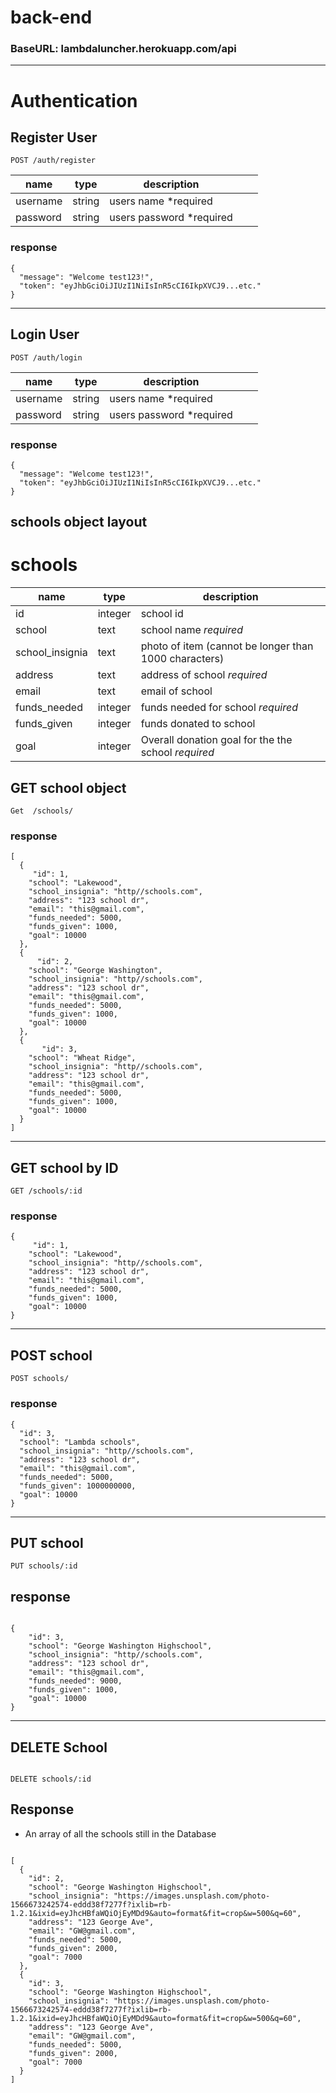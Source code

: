 # back-end

### BaseURL: lambdaluncher.herokuapp.com/api

---

# **Authentication**

## Register User

```
POST /auth/register
```

| name     | type   | description               |     |     |
| -------- | ------ | ------------------------- | --- | --- |
| username | string | users name \*required     |     |     |
| password | string | users password \*required |     |     |

### response

```
{
  "message": "Welcome test123!",
  "token": "eyJhbGciOiJIUzI1NiIsInR5cCI6IkpXVCJ9...etc."
}
```

---

## Login User

```
POST /auth/login
```

| name     | type   | description               |     |     |
| -------- | ------ | ------------------------- | --- | --- |
| username | string | users name \*required     |     |     |
| password | string | users password \*required |     |     |

### response

```
{
  "message": "Welcome test123!",
  "token": "eyJhbGciOiJIUzI1NiIsInR5cCI6IkpXVCJ9...etc."
}

```

## schools object layout

# **schools**

| name            | type    | description                                           |
| --------------- | ------- | ----------------------------------------------------- |
| id              | integer | school id                                             |
| school          | text    | school name _required_                                |
| school_insignia | text    | photo of item (cannot be longer than 1000 characters) |
| address         | text    | address of school _required_                          |
| email           | text    | email of school                                       |
| funds_needed    | integer | funds needed for school _required_                    |
| funds_given     | integer | funds donated to school                               |
| goal            | integer | Overall donation goal for the the school _required_   |

## GET school object

```
Get  /schools/
```

### response

```
[
  {
     "id": 1,
    "school": "Lakewood",
    "school_insignia": "http//schools.com",
    "address": "123 school dr",
    "email": "this@gmail.com",
    "funds_needed": 5000,
    "funds_given": 1000,
    "goal": 10000
  },
  {
      "id": 2,
    "school": "George Washington",
    "school_insignia": "http//schools.com",
    "address": "123 school dr",
    "email": "this@gmail.com",
    "funds_needed": 5000,
    "funds_given": 1000,
    "goal": 10000
  },
  {
       "id": 3,
    "school": "Wheat Ridge",
    "school_insignia": "http//schools.com",
    "address": "123 school dr",
    "email": "this@gmail.com",
    "funds_needed": 5000,
    "funds_given": 1000,
    "goal": 10000
  }
]

```

---

## GET school by ID

```
GET /schools/:id
```

### response

```
{
     "id": 1,
    "school": "Lakewood",
    "school_insignia": "http//schools.com",
    "address": "123 school dr",
    "email": "this@gmail.com",
    "funds_needed": 5000,
    "funds_given": 1000,
    "goal": 10000
}
```

---

## POST school

```
POST schools/
```

### response

```
{
  "id": 3,
  "school": "Lambda schools",
  "school_insignia": "http//schools.com",
  "address": "123 school dr",
  "email": "this@gmail.com",
  "funds_needed": 5000,
  "funds_given": 1000000000,
  "goal": 10000
}
```

---

## PUT school

```
PUT schools/:id

```

## response

```

{
    "id": 3,
    "school": "George Washington Highschool",
    "school_insignia": "http//schools.com",
    "address": "123 school dr",
    "email": "this@gmail.com",
    "funds_needed": 9000,
    "funds_given": 1000,
    "goal": 10000
}

```

---

## DELETE School

```

DELETE schools/:id

```

## Response

- An array of all the schools still in the Database

```

[
  {
    "id": 2,
    "school": "George Washington Highschool",
    "school_insignia": "https://images.unsplash.com/photo-1566673242574-eddd38f7277f?ixlib=rb-1.2.1&ixid=eyJhcHBfaWQiOjEyMDd9&auto=format&fit=crop&w=500&q=60",
    "address": "123 George Ave",
    "email": "GW@gmail.com",
    "funds_needed": 5000,
    "funds_given": 2000,
    "goal": 7000
  },
  {
    "id": 3,
    "school": "George Washington Highschool",
    "school_insignia": "https://images.unsplash.com/photo-1566673242574-eddd38f7277f?ixlib=rb-1.2.1&ixid=eyJhcHBfaWQiOjEyMDd9&auto=format&fit=crop&w=500&q=60",
    "address": "123 George Ave",
    "email": "GW@gmail.com",
    "funds_needed": 5000,
    "funds_given": 2000,
    "goal": 7000
  }
]

```
